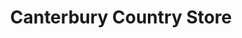 ---
title: "Canterbury Country Store"
url: /canterbury/canterbury-country-store/
shop: convenience
---
